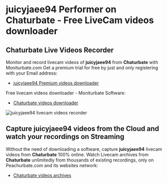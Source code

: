 # juicyjaee94 Performer on Chaturbate - Free LiveCam videos downloader

## Chaturbate Live Videos Recorder

Monitor and record livecam videos of **juicyjaee94** from **Chaturbate** with Moniturbate.com
Get a premium trial for free by just and only registering with your Email address:
* [juicyjaee94 Premium videos downloader](https://moniturbate.com/request-demo-licence-key.html)

Free livecam videos downloader - Moniturbate Software:
* [Chaturbate videos downloader](https://moniturbate.com/moniturbate-download-software.html)

![juicyjaee94 livecam videos recorder](https://peachurnet.com/templates/moniturbate-software.png)


## Capture juicyjaee94 videos from the Cloud and watch your recordings on Streaming

Without the need of downloading a software, capture **juicyjaee94** livecam videos from **Chaturbate** 100% online.
Watch Livecam archives from **Chaturbate** unlimitedly from thousands of existing recordings, only on Peachurbate.com and its websites network:
* [Chaturbate videos archives](https://peachurnet.com/)